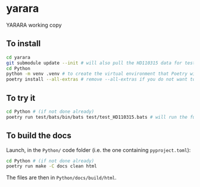 # yarara
YARARA working copy

## To install

```bash
cd yarara
git submodule update --init # will also pull the HD110315 data for tests
cd Python
python -m venv .venv # to create the virtual environment that Poetry will use
poetry install --all-extras # remove --all-extras if you do not want to build the docs
```

## To try it

```bash
cd Python # (if not done already)
poetry run test/bats/bin/bats test/test_HD110315.bats # will run the full pipeline including RASSINE
```

## To build the docs

Launch, in the `Python/` code folder (i.e. the one containing `pyproject.toml`):

```bash
cd Python # (if not done already)
poetry run make -C docs clean html
```

The files are then in `Python/docs/build/html`.
